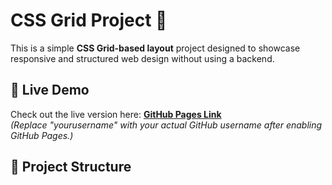 # CSS Grid Project 🎨

This is a simple **CSS Grid-based layout** project designed to showcase responsive and structured web design without using a backend.

## 🌟 Live Demo
Check out the live version here: **[GitHub Pages Link](https://kesarjain3118.github.io/css-grid-project/)**  
_(Replace "yourusername" with your actual GitHub username after enabling GitHub Pages.)_

## 📁 Project Structure
